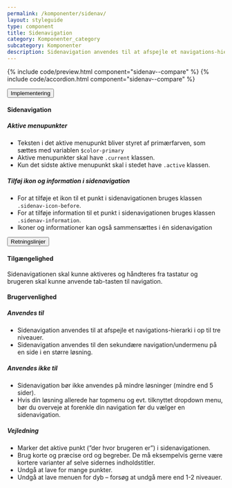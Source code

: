 ```yaml
---
permalink: /komponenter/sidenav/
layout: styleguide
type: component
title: Sidenavigation
category: Komponenter_category
subcategory: Komponenter
description: Sidenavigation anvendes til at afspejle et navigations-hierarki i op til tre niveauer i venstre side af siden.
---
```


{% include code/preview.html component="sidenav--compare" %}
{% include code/accordion.html component="sidenav--compare" %}
<div class="accordion-bordered">
  <button class="button-unstyled accordion-button"
      aria-expanded="true" aria-controls="sidenav-tech-docs">
    Implementering
  </button>
  <div id="sidenav-tech-docs" aria-hidden="false" class="accordion-content">
    <h4>Sidenavigation</h4>
    <h5>Aktive menupunkter</h5>
    <ul>
      <li>Teksten i det aktive menupunkt bliver styret af primærfarven, som sættes med variablen <code>$color-primary</code></li>
      <li>Aktive menupunkter skal have <code>.current</code> klassen.</li>
      <li>Kun det sidste aktive menupunkt skal i stedet have <code>.active</code> klassen.</li>
    </ul>
    <h5>Tilføj ikon og information i sidenavigation</h5>
    <ul>
      <li>For at tilføje et ikon til et punkt i sidenavigationen bruges klassen <code>.sidenav-icon-before</code>.</li>
      <li>For at tilføje information til et punkt i sidenavigationen bruges klassen <code>.sidenav-information</code>.</li>
      <li>Ikoner og informationer kan også sammensættes i én sidenavigation</li>
    </ul>
  </div>
</div>
<div class="accordion-bordered accordion-docs">
  <button class="button-unstyled accordion-button"
      aria-expanded="true" aria-controls="sidenav-docs">
    Retningslinjer
  </button>
  <div id="sidenav-docs" class="accordion-content">
    <article>
      <section>
          <h4>Tilgængelighed</h4>
          <p>Sidenavigationen skal kunne aktiveres og håndteres fra tastatur og brugeren skal kunne anvende tab-tasten til navigation.</p>
      </section>
      <section>
          <h4>Brugervenlighed</h4>
          <h5>Anvendes til</h5>
          <ul>
              <li>Sidenavigation anvendes til at afspejle et navigations-hierarki i op til tre niveauer.</li>
              <li>Sidenavigation anvendes til den sekundære navigation/undermenu på en side i en større løsning.</li>
          </ul>
          <h5>Anvendes ikke til</h5>
          <ul>
              <li>Sidenavigation bør ikke anvendes på mindre løsninger (mindre end 5 sider).</li>
              <li>Hvis din løsning allerede har topmenu og evt. tilknyttet dropdown menu, bør du overveje at forenkle din navigation før du vælger en sidenavigation.</li>
          </ul>
          <h5>Vejledning</h5>                
          <ul>
              <li>Marker det aktive punkt (”der hvor brugeren er”) i sidenavigationen.</li>
              <li>Brug korte og præcise ord og begreber. De må eksempelvis gerne være kortere varianter af selve sidernes indholdstitler.</li>
              <li>Undgå at lave for mange punkter.</li>
              <li>Undgå at lave menuen for dyb – forsøg at undgå mere end 1-2 niveauer.</li>
          </ul>
      </section>
    </article>
  </div>
</div>